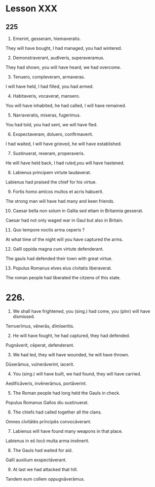 # Lesson XXX

## 225

1. Emerint, gesseram, hiemaveratis. 

They will have bought, I had managed, you had wintered.

2. Demonstraverant, audlveris, superaveramus. 

They had shown, you will have heard, we had overcome.

3. Tenuero, compleveram, armaveras. 

I will have held, I had filled, you had armed.

4. Habitaveris, vocaverat, mansero. 

You will have inhabited, he had called, I will have remained.

5. Narraveratis, miseras, fugerimus.

You had told, you had sent, we will have fled.

6. Exspectaveram, doluero, conflrmaverit. 

I had waited, I will have grieved, he will have established.

7. Sustinuerat, rexeram, properaveris.

He will have held back, I had ruled,you will have hastened.

8. Labienus principem virtute laudaverat. 

Labienus had praised the chief for his virtue.

9. Fortis homo amlcos multos et acris habuerit. 

The strong man will have had many and keen friends.

10. Caesar bella non solum in Gallia sed etiam in Britannia gesserat.

Caesar had not only waged war in Gaul but also in Britain.

11. Quo tempore noctis arma ceperis ? 

At what time of the night will you have captured the arms.

12. Galll oppida magna cum virtute defenderant. 

The gauls had defended their town with great virtue.

13. Populus Romanus elves eius clvitatis liberaverat.

The roman people had liberated the citzens of this state.

# 226.

1. We shall have frightened, you (sing.) had come, you (plnr) will have dismissed. 

Terruerīmus, vēnerās, dīmīseritis.

2. He will have fought, he had captured, they had defended. 

Pugnāverit, cēperat, defenderant.

3. We had led, they will have wounded, he will have thrown. 

Dūxerāmus, vulnerāverint, iacerit.

4. You (sing.) will have built, we had found, they will have carried.

Aedificāveris, invēnerāmus, portāverint. 

5. The Roman people had long held the Gauls in check. 

Populus Romanus Gallos diu sustinuerat. 

6. The chiefs had called together all the clans. 

Omnes cīvitātēs prīncipēs convocāverant.

7. Labienus will have found many weapons in that place. 

Labienus in eō locō multa arma invēnerit.

8. The Gauls had waited for aid. 

Gallī auxilium exspectāverant.

9. At last we had attacked that hill.

Tandem eum collem oppugnāverāmus.
